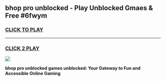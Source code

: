 
## bhop pro unblocked - Play Unblocked Gmaes & Free #6fwym
<h3>
<a href="https://news.freeplayer.one?title=bhop_pro_unblocked&ref=03M">CLICK TO PLAY</a></h3>
<hr>

<h3>
<a href="https://news.freeplayer.one?title=bhop_pro_unblocked&ref=03M">CLICK 2 PLAY</a>
  
</h3>

<a href="https://news.freeplayer.one?title=bhop_pro_unblocked&ref=03M"><img src="https://clearcache.store/games.png"></a>


**bhop pro unblocked games unblocked: Your Gateway to Fun and Accessible Online Gaming**
